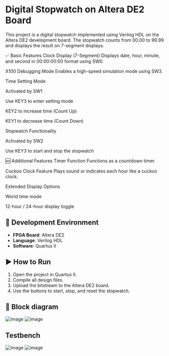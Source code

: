 # Digital Stopwatch on Altera DE2 Board

This project is a digital stopwatch implemented using Verilog HDL on the Altera DE2 development board. The stopwatch counts from 00.00 to 99.99 and displays the result on 7-segment displays.

✅ Basic Features
Clock Display (7-Segment)
Displays date, hour, minute, and second in 00:00:00:00 format using SW0.

X100 Debugging Mode
Enables a high-speed simulation mode using SW3.

Time Setting Mode

Activated by SW1

Use KEY3 to enter setting mode

KEY2 to increase time (Count Up)

KEY1 to decrease time (Count Down)

Stopwatch Functionality

Activated by SW2

Use KEY3 to start and stop the stopwatch

🆕 Additional Features
Timer Function
Functions as a countdown timer.

Cuckoo Clock Feature
Plays sound or indicates each hour like a cuckoo clock.

Extended Display Options

World time mode

12-hour / 24-hour display toggle

## 🧰 Development Environment

- **FPGA Board**: Altera DE2
- **Language**: Verilog HDL
- **Software**: Quartus II

## ▶️ How to Run

1. Open the project in Quartus II.
2. Compile all design files.
3. Upload the bitstream to the Altera DE2 board.
4. Use the buttons to start, stop, and reset the stopwatch.

## 📁 Block diagram

![image](https://github.com/user-attachments/assets/e49d0abe-03c7-4104-b959-f30dfc60cf28)
![image](https://github.com/user-attachments/assets/e38d47ac-1b03-4abc-9179-3d3d3cfcebf5)

## Testbench
![image](https://github.com/user-attachments/assets/c7f84756-ebcb-4941-85ac-05ea14e5ea2c)
![image](https://github.com/user-attachments/assets/af5c3e30-ac9d-42ec-8749-de84858fb7a9)



